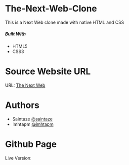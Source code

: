 # The-Next-Web-Clone
This is a Next Web clone made with native HTML and CSS

##### Built With
+ HTML5
+ CSS3

# Source Website URL 

URL: [The Next Web](https://thenextweb.com/)

# Authors
+ Saintaze [@saintaze](https://github.com/saintaze/)
+ Imhtapm [@imhtapm](https://github.com/imhtapm)

# Github Page
Live Version: 

